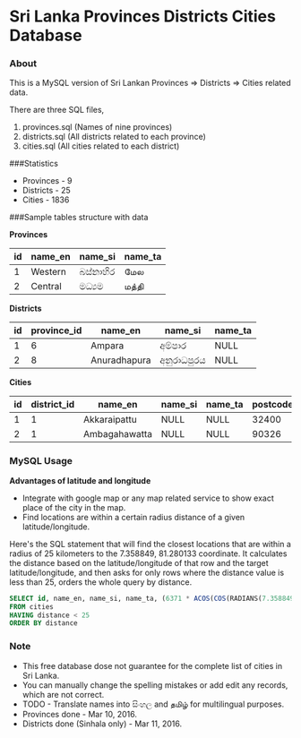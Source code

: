 # Sri Lanka Provinces Districts Cities Database ##


### About



This is a MySQL version of Sri Lankan Provinces => Districts => Cities related data.

There are three SQL files,
 1. provinces.sql (Names of nine provinces)
 2. districts.sql (All districts related to each province)
 3. cities.sql (All cities related to each district)

###Statistics

*  Provinces - 9
*  Districts - 25
*  Cities - 1836

###Sample tables structure with data


**Provinces**

| id  | name_en | name_si  | name_ta |
| --- | ------- | -------- | ------- |
| 1   | Western | බස්නාහිර  | மேல     |
| 2   | Central | මධ්‍යම   | மத்தி     |


**Districts**

| id  | province_id| name_en      | name_si      | name_ta      |
| --- | ---------- | ------------ | ------------ | ------------ |
| 1   | 6          | Ampara       | අම්පාර        | NULL         |
| 2   | 8          | Anuradhapura | අනුරාධපුරය    | NULL         |


**Cities**

| id  | district_id | name_en       | name_si       | name_ta       | postcode | latitude | longitude |
| --- | ----------- | ------------- | ------------- | ------------- | -------- | -------- | --------- |
| 1   | 1           | Akkaraipattu  | NULL          | NULL          | 32400    | 7.2167   | 81.85     |
| 2   | 1           | Ambagahawatta | NULL          | NULL          | 90326    | 7.4      | 81.3      |



### MySQL Usage


**Advantages of latitude and longitude**

* Integrate with google map or any map related service to show exact place of the city in the map.
* Find locations are within a certain radius distance of a given latitude/longitude.


Here's the SQL statement that will find the closest locations that are within a radius of 25 kilometers to the 7.358849, 81.280133 coordinate. It calculates the distance based on the latitude/longitude of that row and the target latitude/longitude, and then asks for only rows where the distance value is less than 25, orders the whole query by distance.

```SQL
SELECT id, name_en, name_si, name_ta, (6371 * ACOS(COS(RADIANS(7.358849)) * COS(RADIANS(latitude)) * COS(RADIANS(longitude) - RADIANS(81.280133)) + SIN(RADIANS(7.358849)) * SIN(RADIANS(latitude)))) AS distance
FROM cities
HAVING distance < 25
ORDER BY distance
```


### Note


* This free database dose not guarantee for the complete list of cities in Sri Lanka.
* You can manually change the spelling mistakes or add edit any records, which are not correct.
* TODO - Translate names into සිංහල and தமிழ் for multilingual purposes.
 * Provinces done - Mar 10, 2016.
 * Districts done (Sinhala only) - Mar 11, 2016.
